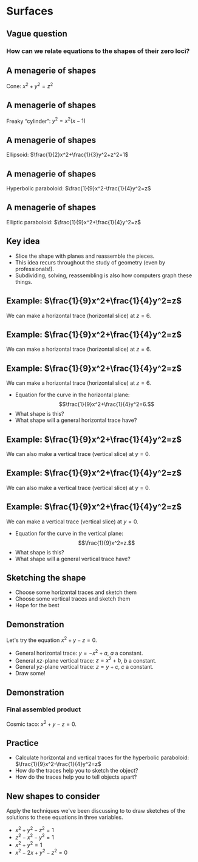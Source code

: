 Surfaces
========

Vague question
--------------

### How can we relate equations to the shapes of their zero loci?

A menagerie of shapes
---------------------

Cone: $x^2+y^2=z^2$
<div id="cone"></div>
<script type="text/javascript">
//<![CDATA[
(function() {
  var scene = new MathScene("cone");
  var f = function (x, y, z){
    return x*x + y*y - z*z;
  }
  scene.camera.position.set(8, 8, 4);
  var surface = new MarchingCubesModel({func: f, resolution: 150, material: MathScene.UWMaterial.clone()});
  surface.embedInScene(scene);
  scene.render();
}());
//]]>
</script>


A menagerie of shapes
---------------------

Freaky “cylinder”: $y^2=x^2(x-1)$
<div id="cylinder"></div>
<script type="text/javascript">
//<![CDATA[
(function() {
  var scene = new MathScene("cylinder");
  var f = function (x, y, z){
    return y*y - x*x*(x-1);
  }
  scene.camera.position.set(8, 8, 4);
  var surface = new MarchingCubesModel({func: f, resolution: 150, material: MathScene.UWMaterial.clone()});
  surface.embedInScene(scene);
  scene.render();
}());
//]]>
</script>



A menagerie of shapes
---------------------

Ellipsoid: $\frac{1}{2}x^2+\frac{1}{3}y^2+z^2=1$
<div id="ellipsoid"></div>
<script type="text/javascript">
//<![CDATA[
(function () {
  var scene = new MathScene("ellipsoid");
  var f = function (x, y, z){
    return 1/2*x*x + 1/3 * y*y + z*z - 1;
  }
  scene.camera.position.set(8, 8, 4);
  var surface = new MarchingCubesModel({func: f, resolution: 150, material: MathScene.UWMaterial.clone()});
  surface.embedInScene(scene);
  scene.render();
}());
//]]>
</script>


A menagerie of shapes
---------------------

Hyperbolic paraboloid: $\frac{1}{9}x^2-\frac{1}{4}y^2=z$
<div id="hyp-par"></div>
<script type="text/javascript">
//<![CDATA[
(function () {
  var scene = new MathScene("hyp-par");
  var f = function (x, y, z){
    return 1/9 * x*x - 1/4 * y*y - z;
  }
  scene.camera.position.set(8, 8, 4);
  var surface = new MarchingCubesModel({func: f, resolution: 150, material: MathScene.UWMaterial.clone()});
  surface.embedInScene(scene);
  scene.render();
}());
//]]>
</script>


A menagerie of shapes
---------------------

Elliptic paraboloid: $\frac{1}{9}x^2+\frac{1}{4}y^2=z$
<div id="ell-par"></div>
<script type="text/javascript">
//<![CDATA[
(function () {
  var scene = new MathScene("ell-par");
  var f = function (x, y, z){
    return 1/9 * x*x + 1/4 * y*y - z;
  }
  scene.camera.position.set(16, 16, 8);
  scene.cameraControls.target.set(0, 0, 6)
  var surface = new MarchingCubesModel({
    func: f,
    resolution: 150,
    xmin: -10,
    xmax: 10,
    ymin: -10,
    ymax: 10,
    zmin: 0,
    zmax: 10, material: MathScene.UWMaterial.clone()});
    surface.embedInScene(scene);
    scene.render();
  }());
//]]>
</script>


Key idea
--------

-   Slice the shape with planes and reassemble the pieces.
-   This idea recurs throughout the study of geometry (even by
    professionals!).
-   Subdividing, solving, reassembling is also how computers graph these
    things.

Example: $\frac{1}{9}x^2+\frac{1}{4}y^2=z$
------------------------------------------------

We can make a horizontal trace (horizontal slice) at $z=6$.

Example: $\frac{1}{9}x^2+\frac{1}{4}y^2=z$
------------------------------------------------

We can make a horizontal trace (horizontal slice) at $z=6$.

Example: $\frac{1}{9}x^2+\frac{1}{4}y^2=z$
------------------------------------------------

We can make a horizontal trace (horizontal slice) at $z=6$.

-   Equation for the curve in the horizontal plane:
    $$\frac{1}{9}x^2+\frac{1}{4}y^2=6.$$
-   What shape is this?
-   What shape will a general horizontal trace have?

Example: $\frac{1}{9}x^2+\frac{1}{4}y^2=z$
------------------------------------------------

We can also make a vertical trace (vertical slice) at $y=0$.

Example: $\frac{1}{9}x^2+\frac{1}{4}y^2=z$
------------------------------------------------

We can also make a vertical trace (vertical slice) at $y=0$.

Example: $\frac{1}{9}x^2+\frac{1}{4}y^2=z$
------------------------------------------------

We can make a vertical trace (vertical slice) at $y=0$.

-   Equation for the curve in the vertical plane:
    $$\frac{1}{9}x^2=z.$$
-   What shape is this?
-   What shape will a general vertical trace have?

Sketching the shape
-------------------

-   Choose some horizontal traces and sketch them
-   Choose some vertical traces and sketch them
-   Hope for the best

Demonstration
-------------

Let's try the equation $x^2+y-z=0$.

-   General horizontal trace: $y=-x^2+a$, $a$ a constant.
-   General $xz$-plane vertical trace: $z=x^2+b$, $b$ a constant.
-   General $yz$-plane vertical trace: $z=y+c$, $c$ a constant.
-   Draw some!

Demonstration
-------------

### Final assembled product

Cosmic taco: $x^2+y-z=0$.

Practice
--------

-   Calculate horizontal and vertical traces for the hyperbolic
    paraboloid: $\frac{1}{9}x^2-\frac{1}{4}y^2=z$
-   How do the traces help you to sketch the object?
-   How do the traces help you to tell objects apart?

New shapes to consider
----------------------

Apply the techniques we've been discussing to to draw sketches of the
solutions to these equations in three variables.

-   $x^2+y^2-z^2=1$
-   $z^2-x^2-y^2=1$
-   $x^2+y^2=1$
-   $x^2-2x+y^2-z^2=0$
